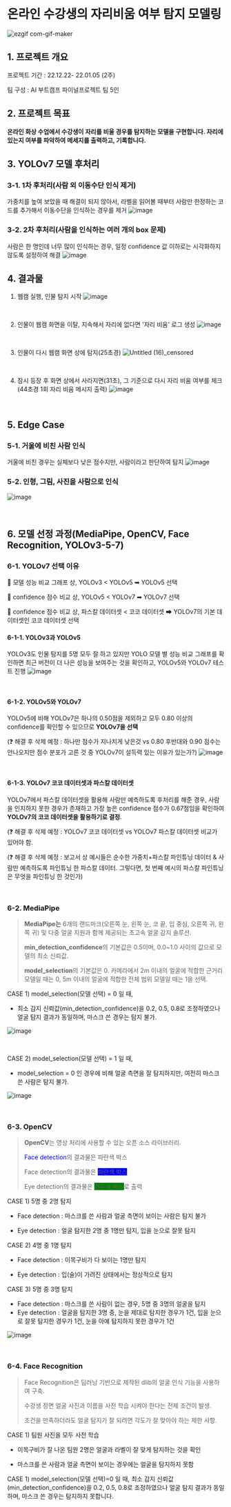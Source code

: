 # 온라인 수강생의 자리비움 여부 탐지 모델링

![ezgif com-gif-maker](https://user-images.githubusercontent.com/115875669/230782121-c6170cb4-4122-4684-a115-28190b129114.gif)
## 1. 프로젝트 개요

프로젝트 기간 : 22.12.22- 22.01.05 (2주)

팀 구성 : AI 부트캠프 파이널프로젝트 팀 5인

## 2. 프로젝트 목표
__온라인 화상 수업에서 수강생이 자리를 비울 경우를 탐지하는 모델을 구현합니다. 자리에 있는지 여부를 파악하여 메세지를 출력하고, 기록합니다.__

## 3. YOLOv7 모델 후처리

### 3-1. 1차 후처리(사람 외 이동수단 인식 제거)

가중치를 높여 보았을 때 해결이 되지 않아서, 라벨을 읽어볼 때부터 사람만 한정하는 코드를 추가해서 이동수단을 인식하는 경우를 제거
![image](https://user-images.githubusercontent.com/115875669/230786156-a93f6088-847a-48ae-9bfb-013937c72d7f.png)

### 3-2. 2차 후처리(사람을 인식하는 여러 개의 box 문제)
사람은 한 명인데 너무 많이 인식하는 경우, 일정 confidence 값 이하로는 시각화하지 않도록 설정하여 해결
![image](https://user-images.githubusercontent.com/115875669/230786286-c5aa3486-8a2d-4014-9166-6077b1a0db9f.png)


## 4. 결과물

1. 웹캠 실행, 인물 탐지 시작
![image](https://user-images.githubusercontent.com/115875669/230788329-4c4ae5e4-5447-49a4-a91d-5fd0e654711e.png)

<br/>

2. 인물이 웹캠 화면을 이탈, 지속해서 자리에 없다면 '자리 비움' 로그 생성
   ![image](https://user-images.githubusercontent.com/115875669/230788394-0ea6075d-adfe-4a7b-a79d-5872b2692b3d.png)

<br/>

3. 인물이 다시 웹캠 화면 상에 탐지(25초경)
   ![Untitled (16)_censored](https://user-images.githubusercontent.com/115875669/230788457-47572cd5-1abc-4df6-8395-d117c531974a.jpg)

<br/>

4. 잠시 등장 후 화면 상에서 사라지면(31초), 그 기준으로 다시 자리 비움 여부를 체크(44초경 1회 자리 비움 메시지 출력)
   ![image](https://user-images.githubusercontent.com/115875669/230788502-14351d43-ea22-42c6-8b16-688f8cb6e8db.png)

<br/>

## 5. Edge Case
### 5-1. 거울에 비친 사람 인식
거울에 비친 경우는 실체보다 낮은 점수지만, 사람이라고 판단하여 탐지
![image](https://user-images.githubusercontent.com/115875669/230788617-8ba44fe0-42e6-446c-a9a5-48737c40bb3c.png)

### 5-2. 인형, 그림, 사진을 사람으로 인식
![image](https://user-images.githubusercontent.com/115875669/230788640-1853cee1-6845-424d-8936-2fb45976989b.png)

<br/>

## 6. 모델 선정 과정(MediaPipe, OpenCV, Face Recognition, YOLOv3-5-7)

### 6-1. YOLOv7 선택 이유
🔸 모델 성능 비교 그래프 상, YOLOv3 < YOLOv5 ➡ YOLOv5 선택

🔸 confidence 점수 비교 상, YOLOv5 < YOLOv7 ➡ YOLOv7 선택

🔸 confidence 점수 비교 상, 파스칼 데이터셋 < 코코 데이터셋 ➡ YOLOv7의 기본 데이터셋인 코코 데이터셋 선택

#### 6-1-1. YOLOv3과 YOLOv5
YOLOv3도 인물 탐지를 5명 모두 잘 하고 있지만 YOLO 모델 별 성능 비교 그래프를 확인하면 최근 버전이 더 나은 성능을 보여주는 것을 확인하고, YOLOv5와 YOLOv7 테스트 진행
![image](https://user-images.githubusercontent.com/115875669/230788931-4e3a540e-115e-464c-a253-17eac3849845.png)

<br/>

#### 6-1-2. YOLOv5와 YOLOv7
YOLOv5에 비해 YOLOv7은 하나의 0.50점을 제외하고 모두 0.80 이상의 confidence를 확인할 수 있으므로 **YOLOv7을 선택**

(❓ 해결 후 삭제 예정 : 하나만 점수가 지나치게 낮은것 vs 0.80 후반대와 0.90 점수는 안나오지만 점수 분포가 고른 것 중 YOLOv7이 설득력 있는 이유가 있는가?)
![image](https://user-images.githubusercontent.com/115875669/230788984-c199d897-0519-449c-8848-c91851a79f56.png)

<br/>

#### 6-1-3. YOLOv7 코코 데이터셋과 파스칼 데이터셋
YOLOv7에서 파스칼 데이터셋을 활용해 사람만 예측하도록 후처리를 해준 경우, 사람을 인지하지 못한 경우가 존재하고 가장 높은 confidence 점수가 0.67점임을 확인하여 **YOLOv7의 코코 데이터셋을 활용하기로 결정**.

(❓ 해결 후 삭제 예정 : YOLOv7 코코 데이터셋 vs YOLOv7 파스칼 데이터셋 비교가 있어야 함.

(❓ 해결 후 삭제 예정 : 보고서 상 예시들은 순수한 가중치+파스칼 파인튜닝 데이터 & 사람만 예측하도록 파인튜닝 한 파스칼 데이터. 그렇다면, 첫 번째 예시의 파스칼 파인튜닝은 무엇을 파인튜닝 한 것인가)

<br/>

### 6-2. MediaPipe
> **MediaPipe는** 6개의 랜드마크(오른쪽 눈, 왼쪽 눈, 코 끝, 입 중심, 오른쪽 귀, 왼쪽 귀) 및 다중 얼굴 지원과 함께 제공되는 초고속 얼굴 감지 솔루션.
> 
> **min_detection_confidence**의 기본값은 0.5이며, 0.0~1.0 사이의 값으로 모델의 최소 신뢰값.
> 
> **model_selection**의 기본값은 0. 카메라에서 2m 이내의 얼굴에 적합한 근거리 모델일 때는 0, 5m 이내의 얼굴에 적합한 전체 범위 모델일 때는 1을 선택.
  
CASE 1) model_selection(모델 선택) = 0 일 때,

- 최소 감지 신뢰값(min_detection_confidence)을 0.2, 0.5, 0.8로 조정하였으나 얼굴 탐지 결과가 동일하며, 마스크 쓴 경우는 탐지 불가.

![image](https://user-images.githubusercontent.com/115875669/230789574-203bbeb1-2f03-4ac4-ac1d-bbd8d4e40640.png)

<br/>

CASE 2) model_selection(모델 선택)  = 1 일 때,

- model_selection = 0 인 경우에 비해 얼굴 측면을 잘 탐지하지만, 여전히 마스크 쓴 사람은 탐지 불가.

![image](https://user-images.githubusercontent.com/115875669/230789643-b9f0ec88-45f6-4b33-96e4-dc09823c6a09.png)

<br/>

### 6-3. OpenCV
> **OpenCV**는 영상 처리에 사용할 수 있는 오픈 소스 라이브러리.
>
> <span style = "color: #0000FF">Face detection</span>의 결과물은 파란색 박스
> 
> Face detection의 결과물은 <span style = "background-color: #0000FF">파란색 박스</span>
> 
> Eye detection의 결과물은 <span style = "background-color : #008000">연두색 박스</span>로 출력

CASE 1) 5명 중 2명 탐지

- Face detection : 마스크를 쓴 사람과 얼굴 측면이 보이는 사람은 탐지 불가

- Eye detection : 얼굴 탐지한 2명 중 1명만 탐지, 입을 눈으로 잘못 탐지

CASE 2) 4명 중 1명 탐지

- Face detection : 이목구비가 다 보이는 1명만 탐지

- Eye detection : 입(술)이 가려진 상태에서는 정상적으로 탐지

CASE 3) 5명 중 3명 탐지

- Face detection : 마스크를 쓴 사람이 없는 경우, 5명 중 3명의 얼굴을 탐지
- Eye detection : 얼굴을 탐지한 3명 중, 눈을 제대로 탐지한 경우가 1건, 입을 눈으로 잘못 탐지한 경우가 1건, 눈을 아예 탐지하지 못한 경우가 1건

![image](https://user-images.githubusercontent.com/115875669/230789721-534a4eb6-f1d1-4a7e-a37c-d0315db00c5e.png)

<br/>

### 6-4. Face Recognition
> Face Recognition은 딥러닝 기반으로 제작된 dlib의 얼굴 인식 기능을 사용하여 구축.
> 
> 수강생 정면 얼굴 사진과 이름을 사전 학습 시켜야 한다는 전제 조건이 발생.
> 
> 조건을 만족하더라도 얼굴 탐지가 잘 되려면 각도가 잘 맞아야 하는 제한 사항.

CASE 1) 팀원 사진을 모두 사전 학습

- 이목구비가 잘 나온 팀원 2명은 얼굴과 라벨이 잘 맞게 탐지하는 것을 확인

- 마스크를 쓴 사람과 얼굴 측면이 보이는 경우에는 얼굴을 탐지하지 못함

CASE 1) model_selection(모델 선택)=0 일 때, 최소 감지 신뢰값(min_detection_confidence)을 0.2, 0.5, 0.8로 조정하였으나 얼굴 탐지 결과가 동일하며, 마스크 쓴 경우는 탐지하지 못합니다.